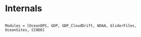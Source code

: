 
# Internals

```@index
```

```@autodocs
Modules = [OceanOPS, GDP, GDP_CloudDrift, NOAA, GliderFiles, OceanSites, CCHDO]
```

